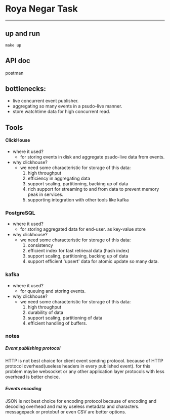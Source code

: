 
# Roya Negar Task

---


## up and run

```
make up
```


## API doc

postman


## bottlenecks:

- live concurrent event publisher.
- aggregating so many events in a psudo-live manner.
- store watchtime data for high concurrent read.

## Tools

#### ClickHouse

- where it used? 
	- for storing events in disk and aggregate psudo-live data from events.
- why clickhouse?
    - we need some characteristic for storage of this data:
        1. high throughput
        2. efficiency in aggregating data
        3. support scaling, partitioning, backing up of data
        4. rich support for streaming to and from data to prevent memory peak in services.
        5. supporting integration with other tools like kafka

### PostgreSQL
	 
- where it used? 
	- for storing aggregated data for end-user. as key-value store
- why clickhouse?
    - we need some characteristic for storage of this data:
        1. consistency
        2. efficient index for fast retrieval data (hash index)
        3. support scaling, partitioning, backing up of data
        4. support efficient 'upsert' data for atomic update so many data.


### kafka

- where it used? 
	- for queuing and storing events.
- why clickhouse?
    - we need some characteristic for storage of this data:
        1. high throughput
        2. durability of data
        3. support scaling, partitioning of data
        4. efficient handling of buffers.
        

### notes

##### Event publishing protocol 
HTTP is not best choice for client event sending protocol. because of HTTP protocol overhead(useless headers in every published event).
for this problem maybe websocket or any other application layer protocols with less overhead is better choice.
##### Events encoding 
JSON is not best choice for encoding protocol because of encoding and decoding overhead and many useless metadata and characters. messagepack or protobuf or even CSV are better options.
